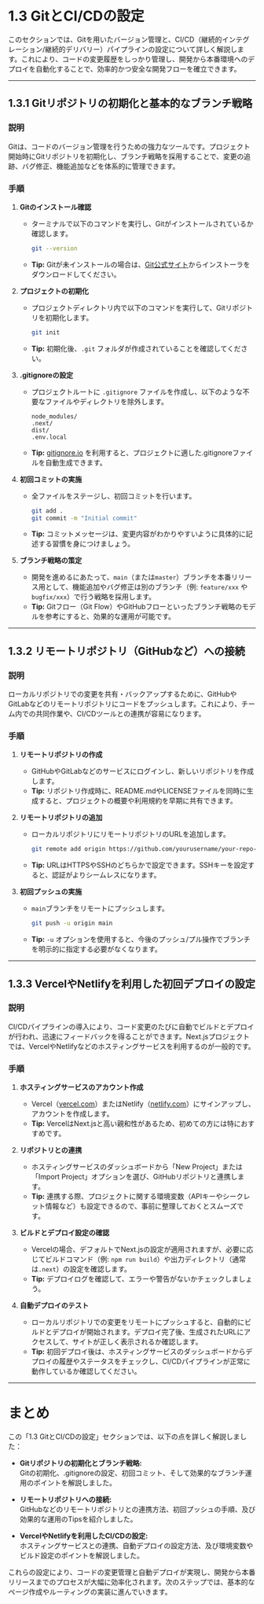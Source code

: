 # 1.3 GitとCI/CDの設定

このセクションでは、Gitを用いたバージョン管理と、CI/CD（継続的インテグレーション/継続的デリバリー）パイプラインの設定について詳しく解説します。これにより、コードの変更履歴をしっかり管理し、開発から本番環境へのデプロイを自動化することで、効率的かつ安全な開発フローを確立できます。

---

## 1.3.1 Gitリポジトリの初期化と基本的なブランチ戦略

### 説明
Gitは、コードのバージョン管理を行うための強力なツールです。プロジェクト開始時にGitリポジトリを初期化し、ブランチ戦略を採用することで、変更の追跡、バグ修正、機能追加などを体系的に管理できます。

### 手順

1. **Gitのインストール確認**
    - ターミナルで以下のコマンドを実行し、Gitがインストールされているか確認します。
      ```bash
      git --version
      ```
    - **Tip:** Gitが未インストールの場合は、[Git公式サイト](https://git-scm.com/)からインストーラをダウンロードしてください。

2. **プロジェクトの初期化**
    - プロジェクトディレクトリ内で以下のコマンドを実行して、Gitリポジトリを初期化します。
      ```bash
      git init
      ```
    - **Tip:** 初期化後、`.git` フォルダが作成されていることを確認してください。

3. **.gitignoreの設定**
    - プロジェクトルートに `.gitignore` ファイルを作成し、以下のような不要なファイルやディレクトリを除外します。
      ```gitignore
      node_modules/
      .next/
      dist/
      .env.local
      ```
    - **Tip:** [gitignore.io](https://www.toptal.com/developers/gitignore) を利用すると、プロジェクトに適した.gitignoreファイルを自動生成できます。

4. **初回コミットの実施**
    - 全ファイルをステージし、初回コミットを行います。
      ```bash
      git add .
      git commit -m "Initial commit"
      ```
    - **Tip:** コミットメッセージは、変更内容がわかりやすいように具体的に記述する習慣を身につけましょう。

5. **ブランチ戦略の策定**
    - 開発を進めるにあたって、`main`（または`master`）ブランチを本番リリース用として、機能追加やバグ修正は別のブランチ（例: `feature/xxx` や `bugfix/xxx`）で行う戦略を採用します。
    - **Tip:** Gitフロー（Git Flow）やGitHubフローといったブランチ戦略のモデルを参考にすると、効果的な運用が可能です。

---

## 1.3.2 リモートリポジトリ（GitHubなど）への接続

### 説明
ローカルリポジトリでの変更を共有・バックアップするために、GitHubやGitLabなどのリモートリポジトリにコードをプッシュします。これにより、チーム内での共同作業や、CI/CDツールとの連携が容易になります。

### 手順

1. **リモートリポジトリの作成**
    - GitHubやGitLabなどのサービスにログインし、新しいリポジトリを作成します。
    - **Tip:** リポジトリ作成時に、README.mdやLICENSEファイルを同時に生成すると、プロジェクトの概要や利用規約を早期に共有できます。

2. **リモートリポジトリの追加**
    - ローカルリポジトリにリモートリポジトリのURLを追加します。
      ```bash
      git remote add origin https://github.com/yourusername/your-repo-name.git
      ```
    - **Tip:** URLはHTTPSやSSHのどちらかで設定できます。SSHキーを設定すると、認証がよりシームレスになります。

3. **初回プッシュの実施**
    - `main`ブランチをリモートにプッシュします。
      ```bash
      git push -u origin main
      ```
    - **Tip:** `-u` オプションを使用すると、今後のプッシュ/プル操作でブランチを明示的に指定する必要がなくなります。

---

## 1.3.3 VercelやNetlifyを利用した初回デプロイの設定

### 説明
CI/CDパイプラインの導入により、コード変更のたびに自動でビルドとデプロイが行われ、迅速にフィードバックを得ることができます。Next.jsプロジェクトでは、VercelやNetlifyなどのホスティングサービスを利用するのが一般的です。

### 手順

1. **ホスティングサービスのアカウント作成**
    - Vercel（[vercel.com](https://vercel.com/)）またはNetlify（[netlify.com](https://www.netlify.com/)）にサインアップし、アカウントを作成します。
    - **Tip:** VercelはNext.jsと高い親和性があるため、初めての方には特におすすめです。

2. **リポジトリとの連携**
    - ホスティングサービスのダッシュボードから「New Project」または「Import Project」オプションを選び、GitHubリポジトリと連携します。
    - **Tip:** 連携する際、プロジェクトに関する環境変数（APIキーやシークレット情報など）も設定できるので、事前に整理しておくとスムーズです。

3. **ビルドとデプロイ設定の確認**
    - Vercelの場合、デフォルトでNext.jsの設定が適用されますが、必要に応じてビルドコマンド（例: `npm run build`）や出力ディレクトリ（通常は`.next`）の設定を確認します。
    - **Tip:** デプロイログを確認して、エラーや警告がないかチェックしましょう。

4. **自動デプロイのテスト**
    - ローカルリポジトリでの変更をリモートにプッシュすると、自動的にビルドとデプロイが開始されます。デプロイ完了後、生成されたURLにアクセスして、サイトが正しく表示されるか確認します。
    - **Tip:** 初回デプロイ後は、ホスティングサービスのダッシュボードからデプロイの履歴やステータスをチェックし、CI/CDパイプラインが正常に動作しているか確認してください。

---

# まとめ

この「1.3 GitとCI/CDの設定」セクションでは、以下の点を詳しく解説しました：

- **Gitリポジトリの初期化とブランチ戦略:**  
  Gitの初期化、.gitignoreの設定、初回コミット、そして効果的なブランチ運用のポイントを解説しました。

- **リモートリポジトリへの接続:**  
  GitHubなどのリモートリポジトリとの連携方法、初回プッシュの手順、及び効果的な運用のTipsを紹介しました。

- **VercelやNetlifyを利用したCI/CDの設定:**  
  ホスティングサービスとの連携、自動デプロイの設定方法、及び環境変数やビルド設定のポイントを解説しました。

これらの設定により、コードの変更管理と自動デプロイが実現し、開発から本番リリースまでのプロセスが大幅に効率化されます。次のステップでは、基本的なページ作成やルーティングの実装に進んでいきます。